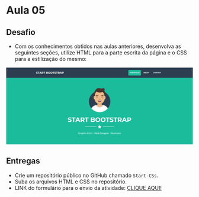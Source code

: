 # Aula 05

## Desafio
-  Com os conhecimentos obtidos nas aulas anteriores, desenvolva as seguintes seções, utilize HTML para a parte escrita da página e o CSS para a estilização do mesmo:
  
<p>

<img src="imgfoto.png">

## Entregas
- Crie um repositório público no GitHub chamado `Start-CSs`.
- Suba os arquivos HTML e CSS no repositório.
- LINK do formulário para o envio da atividade: <a href="https://forms.gle/Pf361PJDgEDuTSYu8">CLIQUE AQUI!</a>